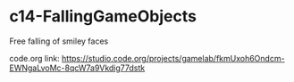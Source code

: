 # c14-FallingGameObjects
Free falling of smiley faces

code.org link: https://studio.code.org/projects/gamelab/fkmUxoh6Ondcm-EWNgaLvoMc-8qcW7a9Vkdig77dstk
